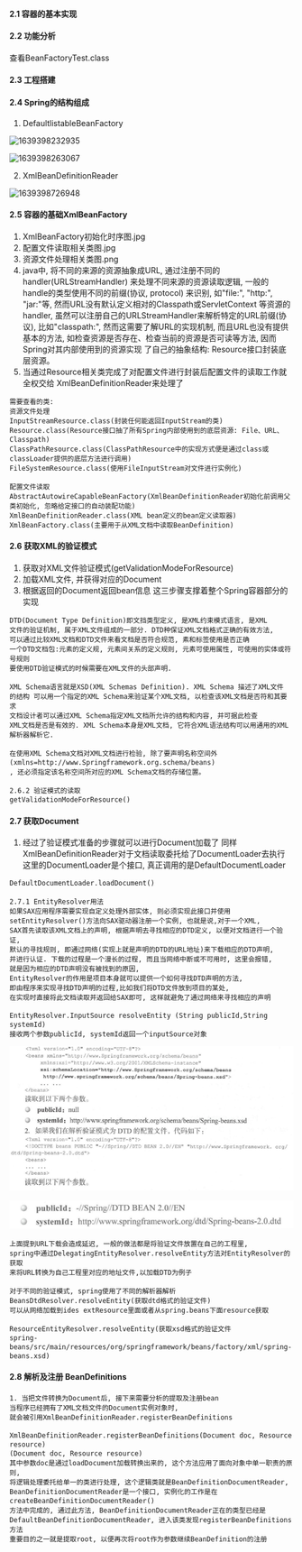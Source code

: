 #### 2.1 容器的基本实现

#### 2.2 功能分析
查看BeanFactoryTest.class

#### 2.3 工程搭建

#### 2.4 Spring的结构组成

1. DefaultlistableBeanFactory

![1639398232935](C:\Users\Jay\AppData\Roaming\Typora\typora-user-images\1639398232935.png)

![1639398263067](C:\Users\Jay\AppData\Roaming\Typora\typora-user-images\1639398263067.png)

2. XmlBeanDefinitionReader

![1639398726948](C:\Users\Jay\AppData\Roaming\Typora\typora-user-images\1639398726948.png)

#### 2.5 容器的基础XmlBeanFactory
1. XmlBeanFactory初始化时序图.jpg
2. 配置文件读取相关类图.jpg
3. 资源文件处理相关类图.png
4. java中, 将不同的来源的资源抽象成URL, 通过注册不同的handler(URLStreamHandler)
来处理不同来源的资源读取逻辑, 一般的handle的类型使用不同的前缀(协议, protocol)
来识别, 如"file:", "http:", "jar:"等, 然而URL没有默认定义相对的Classpath或ServletContext
等资源的handler, 虽然可以注册自己的URLStreamHandler来解析特定的URL前缀(协议),
比如"classpath:", 然而这需要了解URL的实现机制, 而且URL也没有提供基本的方法,
如检查资源是否存在、检查当前的资源是否可读等方法, 因而Spring对其内部使用到的资源实现
了自己的抽象结构: Resource接口封装底层资源。
5. 当通过Resource相关类完成了对配置文件进行封装后配置文件的读取工作就全权交给
XmlBeanDefinitionReader来处理了
```text
需要查看的类:
资源文件处理
InputStreamResource.class(封装任何能返回InputStream的类)
Resource.class(Resource接口抽了所有Spring内部使用到的底层资源: File、URL、Classpath)
ClassPathResource.class(ClassPathResource中的实现方式便是通过class或classLoader提供的底层方法进行调用)
FileSystemResource.class(使用FileInputStream对文件进行实例化)

配置文件读取
AbstractAutowireCapableBeanFactory(XmlBeanDefinitionReader初始化前调用父类初始化, 忽略给定接口的自动装配功能)
XmlBeanDefinitionReader.class(XML bean定义的bean定义读取器)
XmlBeanFactory.class(主要用于从XML文档中读取BeanDefinition)

```

#### 2.6 获取XML的验证模式
1. 获取对XML文件验证模式(getValidationModeForResource)
2. 加载XML文件, 并获得对应的Document
3. 根据返回的Document返回bean信息
这三步骤支撑着整个Spring容器部分的实现
```text
DTD(Document Type Definition)即文挡类型定义, 是XML约束模式语言, 是XML
文件的验证机制, 属于XML文件组成的一部分. DTD种保证XML文档格式正确的有效方法,
可以通过比较XML文档和DTD文件来看文档是否符合规范, 素和标签使用是否正确
一个DTD文档包:元素的定义规, 元素间关系的定义规则, 元素可使用属性, 可使用的实体或符号规则
要使用DTD验证模式的时候需要在XML文件的头部声明.

XML Schema语言就是XSD(XML Schemas Definition). XML Schema 描述了XML文件
的结构 可以用一个指定的XML Schema来验证某个XML文档, 以检查该XML文档是否符和其要求
文档设计者可以通过XML Schema指定XML文档所允许的结构和内容, 并可据此检查
XML文档是否是有效的. XML Schema本身是XML文档, 它符合XML语法结构可以用通用的XML解析器解析它.

在使用XML Schema文档对XML文档进行检验, 除了要声明名称空间外
(xmlns=http://www.Springframework.org.schema/beans)
, 还必须指定该名称空间所对应的XML Schema文档的存储位置。

2.6.2 验证模式的读取
getValidationModeForResource()
```

#### 2.7 获取Document
1. 经过了验证模式准备的步骤就可以进行Document加载了
同样XmlBeanDefinitionReader对于文档读取委托给了DocumentLoader去执行
这里的DocumentLoader是个接口, 真正调用的是DefaultDocumentLoader
```text
DefaultDocumentLoader.loadDocument()

2.7.1 EntityResolver用法
如果SAX应用程序需要实现自定义处理外部实体, 则必须实现此接口并使用
setEntityResolver()方法向SAX驱动器注册一个实例, 也就是说,对于一个XML,
SAX首先读取该XML文档上的声明, 根据声明去寻找相应的DTD定义, 以便对文档进行一个验证,
默认的寻找规则, 即通过网络(实现上就是声明的DTD的URL地址)来下载相应的DTD声明,
并进行认证. 下载的过程是一个漫长的过程, 而且当网络中断或不可用时, 这里会报错,
就是因为相应的DTD声明没有被找到的原因,
EntityResolver的作用是项目本身就可以提供一个如何寻找DTD声明的方法,
即由程序来实现寻找DTD声明的过程,比如我们将DTD文件放到项目的某处,
在实现时直接将此文档读取并返回给SAX即可, 这样就避免了通过网络来寻找相应的声明

EntityResolver.InputSource resolveEntity (String publicId,String systemId)
接收两个参数publicId, systemId返回一个inputSource对象
```

![1639566765591](容器的基本实现.images/EntityResolver解析地址1.png)

![1639566776718](容器的基本实现.images/EntityResolver解析地址2.png)

```text
上面提到URL下载会造成延迟, 一般的做法都是将验证文件放置在自己的工程里,
spring中通过DelegatingEntityResolver.resolveEntity方法对EntityResolver的获取
来将URL转换为自己工程里对应的地址文件,以加载DTD为例子

对于不同的验证模式, spring使用了不同的解析器解析
BeansDtdResolver.resolveEntity(获取dtd格式的验证文件)
可以从网络加载到ides extResource里面或者从spring.beans下面resource获取

ResourceEntityResolver.resolveEntity(获取xsd格式的验证文件
spring-beans/src/main/resources/org/springframework/beans/factory/xml/spring-beans.xsd)
```

#### 2.8 解析及注册 BeanDefinitions
```text
1. 当把文件转换为Document后, 接下来需要分析的提取及注册bean
当程序已经拥有了XML文档文件的Document实例对象时, 
就会被引用XmlBeanDefinitionReader.registerBeanDefinitions

XmlBeanDefinitionReader.registerBeanDefinitions(Document doc, Resource resource)
(Document doc, Resource resource)
其中参数doc是通过loadDocument加载转换出来的, 这个方法应用了面向对象中单一职责的原则,
将逻辑处理委托给单一的类进行处理, 这个逻辑类就是BeanDefinitionDocumentReader,
BeanDefinitionDocumentReader是一个接口, 实例化的工作是在createBeanDefinitionDocumentReader()
方法中完成的, 通过此方法, BeanDefinitionDocumentReader正在的类型已经是
DefaultBeanDefinitionDocumentReader, 进入该类发现registerBeanDefinitions方法
重要目的之一就是提取root, 以便再次将root作为参数继续BeanDefinition的注册
```
